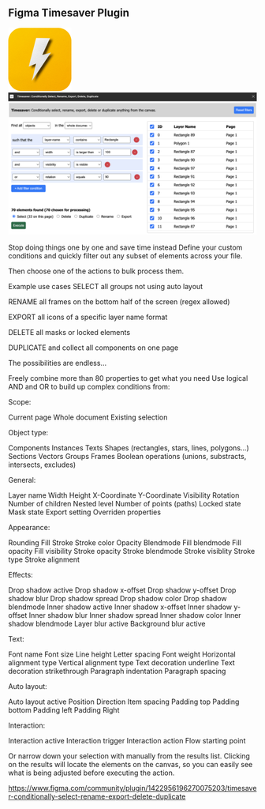 ## Figma Timesaver Plugin

<p float="left">
<img src="https://github.com/fireinureeyes/figma-timesaver/blob/main/logo.png?raw=true">
 <img src="https://github.com/fireinureeyes/figma-timesaver/blob/main/screenshot.png?raw=true">
</p>

Stop doing things one by one and save time instead
Define your custom conditions and quickly filter out any subset of elements across your file.

Then choose one of the actions to bulk process them.



Example use cases
SELECT all groups not using auto layout

RENAME all frames on the bottom half of the screen (regex allowed)

EXPORT all icons of a specific layer name format

DELETE all masks or locked elements

DUPLICATE and collect all components on one page

The possibilities are endless...



Freely combine more than 80 properties to get what you need
Use logical AND and OR to build up complex conditions from:

Scope:

Current page
Whole document
Existing selection


Object type:

Components
Instances
Texts
Shapes (rectangles, stars, lines, polygons...)
Sections
Vectors
Groups
Frames
Boolean operations (unions, substracts, intersects, excludes)


General:

Layer name
Width
Height
X-Coordinate
Y-Coordinate
Visibility
Rotation
Number of children
Nested level
Number of points (paths)
Locked state
Mask state
Export setting
Overriden properties


Appearance:

Rounding
Fill
Stroke
Stroke color
Opacity
Blendmode
Fill blendmode
Fill opacity
Fill visibility
Stroke opacity
Stroke blendmode
Stroke visiblity
Stroke type
Stroke alignment


Effects:

Drop shadow active
Drop shadow x-offset
Drop shadow y-offset
Drop shadow blur
Drop shadow spread
Drop shadow color
Drop shadow blendmode
Inner shadow active
Inner shadow x-offset
Inner shadow y-offset
Inner shadow blur
Inner shadow spread
Inner shadow color
Inner shadow blendmode
Layer blur active
Background blur active


Text:

Font name
Font size
Line height
Letter spacing
Font weight
Horizontal alignment type
Vertical alignment type
Text decoration underline
Text decoration strikethrough
Paragraph indentation
Paragraph spacing


Auto layout:

Auto layout active
Position
Direction
Item spacing
Padding top
Padding bottom
Padding left
Padding Right


Interaction:

Interaction active
Interaction trigger
Interaction action
Flow starting point


Or narrow down your selection with manually from the results list. Clicking on the results will locate the elements on the canvas, so you can easily see what is being adjusted before executing the action.

https://www.figma.com/community/plugin/1422956196270075203/timesaver-conditionally-select-rename-export-delete-duplicate
